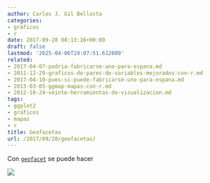 ```yaml
---
author: Carlos J. Gil Bellosta
categories:
- gráficos
- r
date: 2017-09-28 08:13:16+00:00
draft: false
lastmod: '2025-04-06T19:07:51.612009'
related:
- 2017-04-07-podria-fabricarse-uno-para-espana.md
- 2011-12-29-graficos-de-pares-de-variables-mejorados-con-r.md
- 2017-04-10-pues-si-puede-fabricarse-uno-para-espana.md
- 2013-03-05-ggmap-mapas-con-r.md
- 2012-10-24-veinte-herramientas-de-visualizacion.md
tags:
- ggplot2
- gráficos
- mapas
- r
title: Geofacetas
url: /2017/09/28/geofacetas/
---
```


Con [`geofacet`](https://github.com/hafen/geofacet) se puede hacer

![](/wp-uploads/2017/09/geofacet.jpg)